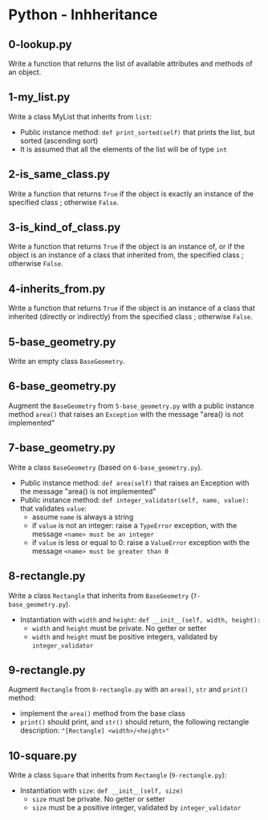 # Python - Inhheritance

## 0-lookup.py
Write a function that returns the list of available attributes and methods of an object.

## 1-my_list.py
Write a class MyList that inherits from `list`:
- Public instance method: `def print_sorted(self)` that prints the list, but sorted (ascending sort)
- It is assumed that all the elements of the list will be of type `int`

## 2-is_same_class.py
Write a function that returns `True` if the object is exactly an instance of the specified class ; otherwise `False`.

## 3-is_kind_of_class.py
Write a function that returns `True` if the object is an instance of, or if the object is an instance of a class that inherited from, the specified class ; otherwise `False`.

## 4-inherits_from.py
Write a function that returns `True` if the object is an instance of a class that inherited (directly or indirectly) from the specified class ; otherwise `False`.

## 5-base_geometry.py
Write an empty class `BaseGeometry`.

## 6-base_geometry.py
Augment the `BaseGeometry` from `5-base_geometry.py` with a public instance method `area()` that raises an `Exception` with the message "area() is not implemented"

## 7-base_geometry.py
Write a class `BaseGeometry` (based on `6-base_geometry.py`).
- Public instance method: `def area(self)` that raises an Exception with the message "area() is not implemented"
- Public instance method: `def integer_validator(self, name, value):` that validates `value`:
  - assume `name` is always a string
  - if `value` is not an integer: raise a `TypeError` exception, with the message `<name> must be an integer`
  - if `value` is less or equal to 0: raise a `ValueError` exception with the message `<name> must be greater than 0`

## 8-rectangle.py
Write a class `Rectangle` that inherits from `BaseGeometry` (`7-base_geometry.py`).
- Instantiation with `width` and `height`: `def __init__(self, width, height):`
  - `width` and `height` must be private. No getter or setter
  - `width` and `height` must be positive integers, validated by `integer_validator`

## 9-rectangle.py
Augment `Rectangle` from `8-rectangle.py` with an `area()`, `str` and `print()` method:
- implement the `area()` method from the base class
- `print()` should print, and `str()` should return, the following rectangle description: `"[Rectangle] <width>/<height>"`

## 10-square.py
Write a class `Square` that inherits from `Rectangle` (`9-rectangle.py`):
- Instantiation with `size`: `def __init__(self, size)`
  - `size` must be private. No getter or setter
  - `size` must be a positive integer, validated by `integer_validator`
